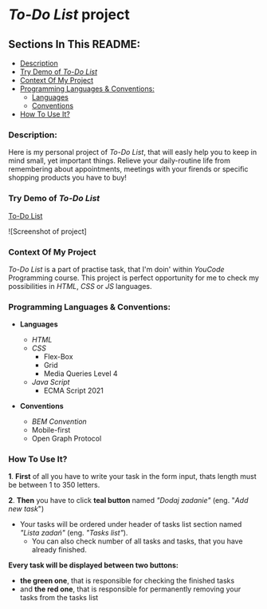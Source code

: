 # *To-Do List* project

## Sections In This README:
- [Description](#Description)
- [Try Demo of *To-Do List*](#Try-Demo-of-To-Do-List)
- [Context Of My Project](#Context-Of-My-Project)
- [Programming Languages & Conventions:](#Programming-Languages-Conventions)
    - [Languages](#Languages)
    - [Conventions](#Conventions)
- [How To Use It?](#How-To-Use-It?)
  


### Description: 
Here is my personal project of *To-Do List*, that will easly help you to keep in mind small, yet important things. Relieve your daily-routine life from remembering about appointments, meetings with your firends or specific shopping products you have to buy! 

### Try Demo of *To-Do List*

[To-Do List](https://matikillerpl.github.io/to-do-list/)

![Screenshot of project]<img src='http://foto-hosting.pl/img/38/1d/47/381d479749bfa07e45dfc61150f638befa4bc12c.png' border='0' alt='' title=''>
### Context Of My Project
*To-Do List* is a part of practise task, that I'm doin' within *YouCode* Programming course. This project is perfect opportunity for me to check my possibilities in *HTML*, *CSS* or *JS* languages.

### Programming Languages & Conventions:
- **Languages**
    - *HTML*
    - *CSS*
        - Flex-Box
        - Grid
        - Media Queries Level 4
    - *Java Script*
        - ECMA Script 2021

- **Conventions**
    - *BEM Convention*
    - Mobile-first 
    - Open Graph Protocol

### How To Use It? 

**1**. **First** of all you have to write your task in the form input, thats length must be between 1 to 350 letters. 

**2**. **Then** you have to click **teal button** named *"Dodaj zadanie"* (eng. "*Add new task*")

- Your tasks will be ordered under header of tasks list section named *"Lista zadań"* (eng. *"Tasks list"*). 
    - You can also check number of all tasks and tasks, that you have already finished. 

**Every task will be displayed between two buttons:**
- **the green one**, that is responsible for checking the finished tasks
- and **the red one**, that is responsible for permanently removing your tasks from the tasks list



